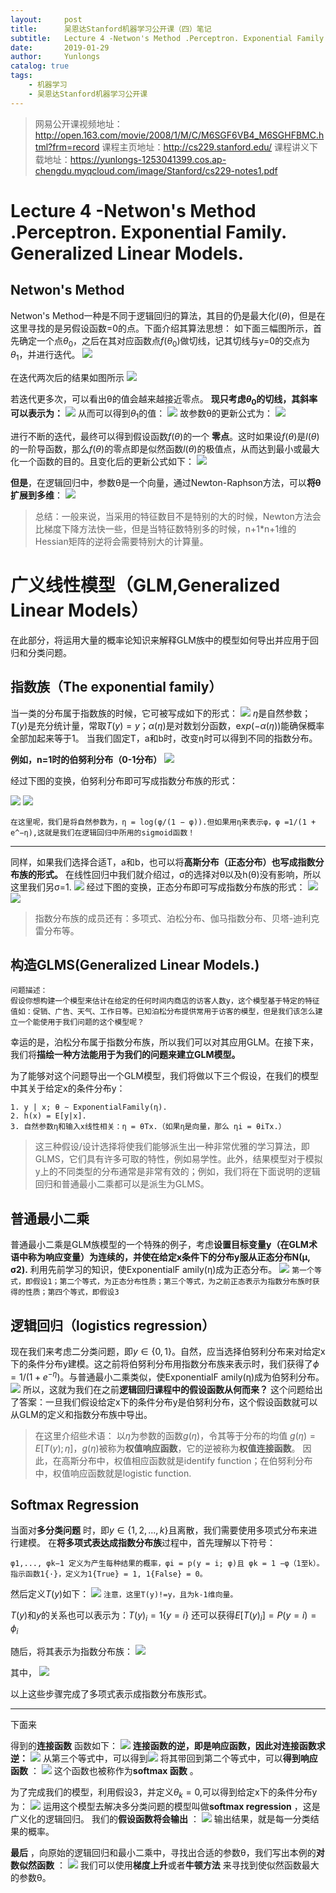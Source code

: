 ```yaml
---
layout:     post
title:      吴恩达Stanford机器学习公开课（四）笔记
subtitle:   Lecture 4 -Netwon's Method .Perceptron. Exponential Family. Generalized Linear Models.
date:       2019-01-29
author:     Yunlongs
catalog: true
tags:
    - 机器学习
    - 吴恩达Stanford机器学习公开课
---
```


>网易公开课视频地址：http://open.163.com/movie/2008/1/M/C/M6SGF6VB4_M6SGHFBMC.html?frm=record
课程主页地址：http://cs229.stanford.edu/
课程讲义下载地址：https://yunlongs-1253041399.cos.ap-chengdu.myqcloud.com/image/Stanford/cs229-notes1.pdf

# Lecture 4 -Netwon's Method .Perceptron. Exponential Family. Generalized Linear Models.

## Netwon's Method

Netwon's Method一种是不同于逻辑回归的算法，其目的仍是最大化$l(θ)$，但是在这里寻找的是另假设函数=0的点。下面介绍其算法思想：
如下面三幅图所示，首先确定一个点$θ_0$，之后在其对应函数点$f(θ_0)$做切线，记其切线与y=0的交点为$θ_1$，并进行迭代。
![](https://yunlongs-1253041399.cos.ap-chengdu.myqcloud.com/image/Stanford/lecture-4-1.jpg)

在迭代两次后的结果如图所示
![](https://yunlongs-1253041399.cos.ap-chengdu.myqcloud.com/image/Stanford/lecture-4-2.jpg)

若迭代更多次，可以看出θ的值会越来越接近零点。
**现只考虑$θ_0$的切线，其斜率可以表示为：**
![](https://yunlongs-1253041399.cos.ap-chengdu.myqcloud.com/image/Stanford/lecture-4-3.jpg)
从而可以得到$θ_1$的值：
![](https://yunlongs-1253041399.cos.ap-chengdu.myqcloud.com/image/Stanford/lecture-4-4.jpg)
故参数θ的更新公式为：
![](https://yunlongs-1253041399.cos.ap-chengdu.myqcloud.com/image/Stanford/lecture-4-5.jpg)

进行不断的迭代，最终可以得到假设函数$f(θ)$的一个 **零点**。这时如果设$f(θ)$是$l(θ)$的一阶导函数，那么$f(θ)$的零点即是似然函数$l(θ)$的极值点，从而达到最小或最大化一个函数的目的。且变化后的更新公式如下：
![](https://yunlongs-1253041399.cos.ap-chengdu.myqcloud.com/image/Stanford/lecture-4-6.jpg)

**但是**，在逻辑回归中，参数θ是一个向量，通过Newton-Raphson方法，可以**将θ扩展到多维**：
![](https://yunlongs-1253041399.cos.ap-chengdu.myqcloud.com/image/Stanford/lecture-4-7.jpg)

>总结：一般来说，当采用的特征数目不是特别的大的时候，Newton方法会比梯度下降方法快一些，但是当特征数特别多的时候，n+1*n+1维的Hessian矩阵的逆将会需要特别大的计算量。

# 广义线性模型（GLM,Generalized Linear Models）
在此部分，将运用大量的概率论知识来解释GLM族中的模型如何导出并应用于回归和分类问题。
## 指数族（The exponential family）
当一类的分布属于指数族的时候，它可被写成如下的形式：
![](https://yunlongs-1253041399.cos.ap-chengdu.myqcloud.com/image/Stanford/lecture-4-8.jpg)
$η$是自然参数；$T(y)$是充分统计量，常取$T(y)=y$；$α(η)$是对数划分函数，e$xp(-α(η))$能确保概率全部加起来等于1。
当我们固定T，a和b时，改变η时可以得到不同的指数分布。

**例如，n=1时的伯努利分布（0-1分布）**
![](https://yunlongs-1253041399.cos.ap-chengdu.myqcloud.com/image/Stanford/lecture-4-9.jpg)

经过下图的变换，伯努利分布即可写成指数分布族的形式：

![](https://yunlongs-1253041399.cos.ap-chengdu.myqcloud.com/image/Stanford/lecture-4-11.jpg)
![](https://yunlongs-1253041399.cos.ap-chengdu.myqcloud.com/image/Stanford/lecture-4-12.jpg)

`在这里呢，我们是将自然参数为，η = log(φ/(1 − φ)).但如果用η来表示φ，φ =1/(1 + e^−η),这就是我们在逻辑回归中所用的sigmoid函数！`

---
同样，如果我们选择合适T，a和b，也可以将**高斯分布（正态分布）也写成指数分布族的形式。**
在线性回归中我们就介绍过，σ的选择对θ以及h(θ)没有影响，所以这里我们另σ=1.
![](https://yunlongs-1253041399.cos.ap-chengdu.myqcloud.com/image/Stanford/lecture-4-13.jpg)
经过下图的变换，正态分布即可写成指数分布族的形式：
![](https://yunlongs-1253041399.cos.ap-chengdu.myqcloud.com/image/Stanford/lecture-4-14.jpg)
![](https://yunlongs-1253041399.cos.ap-chengdu.myqcloud.com/image/Stanford/lecture-4-15.jpg)

>指数分布族的成员还有：多项式、泊松分布、伽马指数分布、贝塔-迪利克雷分布等。

## 构造GLMS(Generalized Linear Models.)
```
问题描述：
假设你想构建一个模型来估计在给定的任何时间内商店的访客人数y，这个模型基于特定的特征值如：促销、广告、天气、工作日等。已知泊松分布提供常用于访客的模型，但是我们该怎么建立一个能使用于我们问题的这个模型呢？
```
幸运的是，泊松分布属于指数分布族，所以我们可以对其应用GLM。在接下来，我们将**描绘一种方法能用于为我们的问题来建立GLM模型。**

为了能够对这个问题导出一个GLM模型，我们将做以下三个假设，在我们的模型中其关于给定x的条件分布y：
```
1. y | x; θ ∼ ExponentialFamily(η).
2. h(x) = E[y|x].
3. 自然参数η和输入x线性相关：η = θTx.（如果η是向量，那么 ηi = θiTx.）
```
>这三种假设/设计选择将使我们能够派生出一种非常优雅的学习算法，即GLMS，它们具有许多可取的特性，例如易学性。此外，结果模型对于模拟y上的不同类型的分布通常是非常有效的；例如，我们将在下面说明的逻辑回归和普通最小二乘都可以是派生为GLMS。

## 普通最小二乘
普通最小二乘是GLM族模型的一个特殊的例子，考虑**设置目标变量y（在GLM术语中称为响应变量）为连续的，并使在给定x条件下的分布y服从正态分布N(µ, σ2).** 利用先前学习的知识，使ExponentialF amily(η)成为正态分布。
![](https://yunlongs-1253041399.cos.ap-chengdu.myqcloud.com/image/Stanford/lecture-4-16.jpg)
`第一个等式，即假设1；第二个等式，为正态分布性质；第三个等式，为之前正态表示为指数分布族时获得的性质；第四个等式，即假设3`

## 逻辑回归（logistics regression）
现在我们来考虑二分类问题，即$y ∈ \lbrace 0, 1 \rbrace$。自然，应当选择伯努利分布来对给定x下的条件分布y建模。这之前将伯努利分布用指数分布族来表示时，我们获得了$\phi = 1/(1 + e^{−η})$。与普通最小二乘类似，使ExponentialF amily(η)成为伯努利分布。
![](https://yunlongs-1253041399.cos.ap-chengdu.myqcloud.com/image/Stanford/lecture-4-17.jpg)
所以，这就为我们在之前**逻辑回归课程中的假设函数从何而来？** 这个问题给出了答案：一旦我们假设给定x下的条件分布y是伯努利分布，这个假设函数就可以从GLM的定义和指数分布族中导出。

>在这里介绍些术语：
以$η$为参数的函数$g(η)$，令其等于分布的均值 $g(η) = E[T(y); η]$，$g(η)$被称为**权值响应函数**，它的逆被称为**权值连接函数**。
因此，在高斯分布中，权值相应函数就是identify function；在伯努利分布中，权值响应函数就是logistic function.

## Softmax Regression
当面对**多分类问题** 时，即$y ∈\lbrace 1, 2, . . . , k\rbrace$且离散，我们需要使用多项式分布来进行建模。
在**将多项式表达成指数分布族**过程中，首先理解以下符号：
```
φ1,..., φk−1 定义为产生每种结果的概率，φi = p(y = i; φ)且 φk = 1 −φ（1至k）。
指示函数1{·}，定义为1{True} = 1, 1{False} = 0。
``` 
然后定义$T(y)$如下：
![](https://yunlongs-1253041399.cos.ap-chengdu.myqcloud.com/image/Stanford/lecture-4-18.jpg)
`注意，这里T(y)!=y，且为k-1维向量。`


$T(y)$和$y$的关系也可以表示为：$T(y)_i = 1\lbrace y = i\rbrace$
还可以获得$E[T(y)_i] = P(y=i) = \phi _i$

随后，将其表示为指数分布族：
![](https://yunlongs-1253041399.cos.ap-chengdu.myqcloud.com/image/Stanford/lecture-4-19.jpg)

其中，
![](https://yunlongs-1253041399.cos.ap-chengdu.myqcloud.com/image/Stanford/lecture-4-20.jpg)

以上这些步骤完成了多项式表示成指数分布族形式。

---
下面来

得到的**连接函数** 函数如下：
![](https://yunlongs-1253041399.cos.ap-chengdu.myqcloud.com/image/Stanford/lecture-4-21.jpg)
**连接函数的逆，即是响应函数，因此对连接函数求逆：**
![](https://yunlongs-1253041399.cos.ap-chengdu.myqcloud.com/image/Stanford/lecture-4-22.jpg)
从第三个等式中，可以得到![](https://yunlongs-1253041399.cos.ap-chengdu.myqcloud.com/image/Stanford/lecture-4-23.jpg)
将其带回到第二个等式中，可以**得到响应函数** ：
![](https://yunlongs-1253041399.cos.ap-chengdu.myqcloud.com/image/Stanford/lecture-4-24.jpg)
这个函数也被称作为**softmax 函数** 。


为了完成我们的模型，利用假设3，并定义$θ_k = 0$,可以得到给定x下的条件分布y为：
![](https://yunlongs-1253041399.cos.ap-chengdu.myqcloud.com/image/Stanford/lecture-4-25.jpg)
运用这个模型去解决多分类问题的模型叫做**softmax regression** ，这是广义化的逻辑回归。
我们的**假设函数将会输出** ：
![](https://yunlongs-1253041399.cos.ap-chengdu.myqcloud.com/image/Stanford/lecture-4-26.jpg)
输出结果，就是每一分类结果的概率。

**最后** ，向原始的逻辑回归和最小二乘中，寻找出合适的参数θ，我们写出本例的**对数似然函数** ：
![](https://yunlongs-1253041399.cos.ap-chengdu.myqcloud.com/image/Stanford/lecture-4-27.jpg)
我们可以使用**梯度上升**或者**牛顿方法** 来寻找到使似然函数最大的参数θ。
